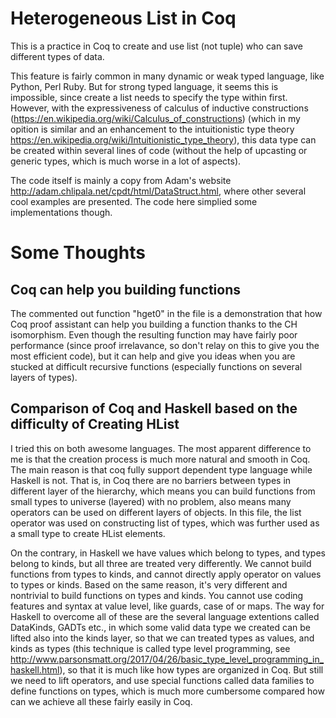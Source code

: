 # Heterogeneous List in Coq

This is a practice in Coq to create and use list (not tuple) who can save different types of data.

This feature is fairly common in many dynamic or weak typed language, like Python, Perl Ruby. But for strong typed language, it seems this is impossible, since create a list needs to specify the type within first. However, with the expressiveness of calculus of inductive constructions (https://en.wikipedia.org/wiki/Calculus_of_constructions) (which in my opition is similar and an enhancement to the intuitionistic type theory https://en.wikipedia.org/wiki/Intuitionistic_type_theory), this data type can be created within several lines of code (without the help of upcasting or generic types, which is much worse in a lot of aspects).

The code itself is mainly a copy from Adam's website http://adam.chlipala.net/cpdt/html/DataStruct.html, where other several cool examples are presented. The code here simplied some implementations though.

# Some Thoughts

## Coq can help you building functions

The commented out function "hget0" in the file is a demonstration that how Coq proof assistant can help you building a function thanks to the CH isomorphism. Even though the resulting function may have fairly poor performance (since proof irrelavance, so don't relay on this to give you the most efficient code), but it can help and give you ideas when you are stucked at difficult recursive functions (especially functions on several layers of types).

## Comparison of Coq and Haskell based on the difficulty of Creating HList

I tried this on both awesome languages. The most apparent difference to me is that the creation process is much more natural and smooth in Coq. The main reason is that coq fully support dependent type language while Haskell is not. That is, in Coq there are no barriers between types in different layer of the hierarchy, which means you can build functions from small types to universe (layered) with no problem, also means many operators can be used on different layers of objects. In this file, the list operator was used on constructing list of types, which was further used as a small type to create HList elements.

On the contrary, in Haskell we have values which belong to types, and types belong to kinds, but all three are treated very differently. We cannot build functions from types to kinds, and cannot directly apply operator on values to types or kinds. Based on the same reason, it's very different and nontrivial to build functions on types and kinds. You cannot use coding features and syntax at value level, like guards, case of or maps. The way for Haskell to overcome all of these are the several language extentions called DataKinds, GADTs etc., in which some valid data type we created can be lifted also into the kinds layer, so that we can treated types as values, and kinds as types (this technique is called type level programming, see http://www.parsonsmatt.org/2017/04/26/basic_type_level_programming_in_haskell.html), so that it is much like how types are organized in Coq. But still we need to lift operators, and use special functions called data families to define functions on types, which is much more cumbersome compared how can we achieve all these fairly easily in Coq.
 

